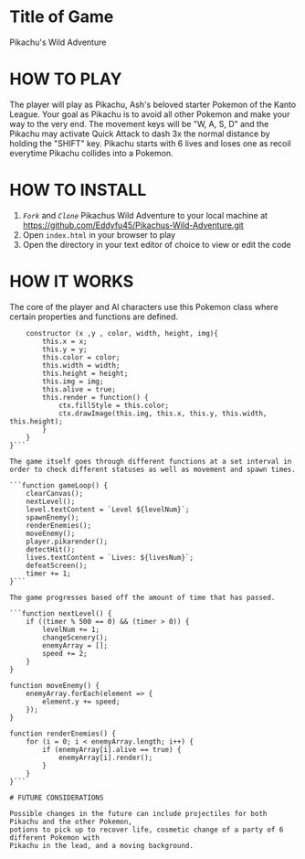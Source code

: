 # Title of Game
Pikachu's Wild Adventure


# HOW TO PLAY
The player will play as Pikachu, Ash's beloved starter Pokemon of the Kanto League. Your goal as Pikachu is to avoid all other Pokemon and make your way to the very end. The movement keys will be "W, A, S, D" and the Pikachu may activate Quick Attack to dash 3x the normal distance by holding the "SHIFT" key. Pikachu starts with 6 lives and loses one as recoil everytime Pikachu collides into a Pokemon.


# HOW TO INSTALL

1. *`Fork`* and *`Clone`* Pikachus Wild Adventure to your local machine at 
https://github.com/Eddyfu45/Pikachus-Wild-Adventure.git
2. Open `index.html` in your browser to play
3. Open the directory in your text editor of choice to view or edit the code

# HOW IT WORKS


The core of the player and AI characters use this Pokemon class where certain properties and functions are defined.

```class Pokemon {
    constructor (x ,y , color, width, height, img){
        this.x = x;
        this.y = y;
        this.color = color;
        this.width = width;
        this.height = height;
        this.img = img;
        this.alive = true;
        this.render = function() {
            ctx.fillStyle = this.color;
            ctx.drawImage(this.img, this.x, this.y, this.width, this.height);
        }
    }
}```

The game itself goes through different functions at a set interval in order to check different statuses as well as movement and spawn times.

```function gameLoop() {
    clearCanvas();
    nextLevel();
    level.textContent = `Level ${levelNum}`;
    spawnEnemy();
    renderEnemies();
    moveEnemy();
    player.pikarender();
    detectHit();
    lives.textContent = `Lives: ${livesNum}`;
    defeatScreen();
    timer += 1;
}```

The game progresses based off the amount of time that has passed.

```function nextLevel() {
    if ((timer % 500 == 0) && (timer > 0)) {
        levelNum += 1;
        changeScenery();
        enemyArray = [];
        speed += 2;
    }
}

function moveEnemy() {
    enemyArray.forEach(element => {
        element.y += speed;            
    });
}

function renderEnemies() {
    for (i = 0; i < enemyArray.length; i++) {
        if (enemyArray[i].alive == true) {
            enemyArray[i].render();
        }
    }
}```

# FUTURE CONSIDERATIONS

Possible changes in the future can include projectiles for both Pikachu and the other Pokemon,
potions to pick up to recover life, cosmetic change of a party of 6 different Pokemon with 
Pikachu in the lead, and a moving background.
